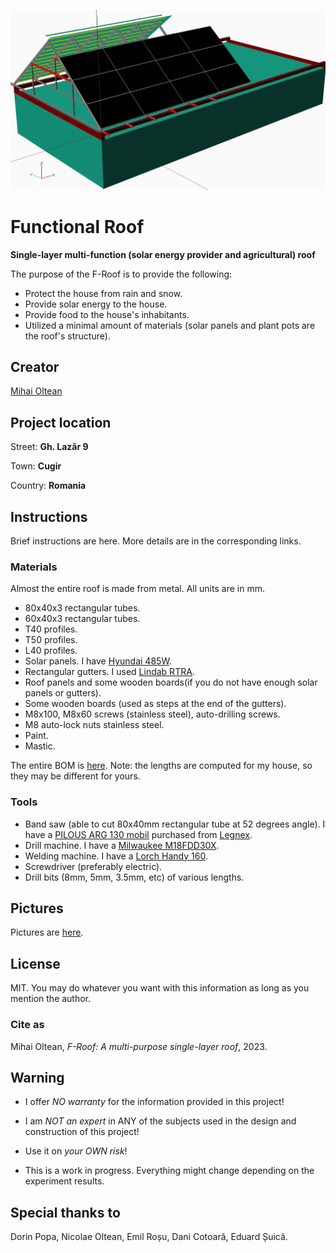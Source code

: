 ![f-roof](f-roof.png)

# Functional Roof

__Single-layer multi-function (solar energy provider and agricultural) roof__

The purpose of the F-Roof is to provide the following:

- Protect the house from rain and snow.
- Provide solar energy to the house.
- Provide food to the house's inhabitants.
- Utilized a minimal amount of materials (solar panels and plant pots are the roof's structure).

## Creator

[Mihai Oltean](https://mihaioltean.github.io)

## Project location

Street: **Gh. Lazăr 9**

Town: **Cugir**

Country: **Romania**

## Instructions

Brief instructions are here. More details are in the corresponding links.

### Materials

Almost the entire roof is made from metal.
All units are in mm.

- 80x40x3 rectangular tubes.
- 60x40x3 rectangular tubes.
- T40 profiles.
- T50 profiles.
- L40 profiles.
- Solar panels. I have [Hyundai 485W]().
- Rectangular gutters. I used [Lindab RTRA](https://www.lindab.com/Catalog/building-products/rainwater-systems/gutter/gutter-rectangular/rtra/?sort=popularity&display=16&page=1).
- Roof panels and some wooden boards(if you do not have enough solar panels or gutters).
- Some wooden boards (used as steps at the end of the gutters).
- M8x100, M8x60 screws (stainless steel), auto-drilling screws.
- M8 auto-lock nuts stainless steel.
- Paint.
- Mastic.

The entire BOM is [here](bom.md). Note: the lengths are computed for my house, so they may be different for yours.

### Tools

- Band saw (able to cut 80x40mm rectangular tube at 52 degrees angle). I have a [PILOUS ARG 130 mobil](https://www.pilous.cz/en/metal/bandsaws/manual/arg-130-mobil) purchased from [Legnex](https://legnex.cz).
- Drill machine. I have a [Milwaukee M18FDD30X](https://www.milwaukeetool.com/).
- Welding machine. I have a [Lorch Handy 160](https://lorch.eu).
- Screwdriver (preferably electric).
- Drill bits (8mm, 5mm, 3.5mm, etc) of various lengths.

## Pictures

Pictures are [here](pictures.md).

## License

MIT. You may do whatever you want with this information as long as you mention the author.

### Cite as

Mihai Oltean, *F-Roof: A multi-purpose single-layer roof*, 2023.

## Warning

- I offer *NO warranty* for the information provided in this project!

- I am *NOT an expert* in ANY of the subjects used in the design and construction of this project! 

- Use it on *your OWN risk*!

- This is a work in progress. Everything might change depending on the experiment results.

## Special thanks to

Dorin Popa, Nicolae Oltean, Emil Roșu, Dani Cotoară, Eduard Șuică.